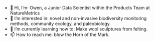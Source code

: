 - 👋 Hi, I’m: Owen, a Junior Data Scientist within the Products Team at NatureMetrics
- 👀 I’m interested in: novel and non-invasive biodiversity monitoring methods, community ecology, and paleobiology. 
- 🌱 I’m currently learning how to: Make wool sculptures from felting. 
- 📫 How to reach me: blow the Horn of the Mark.

<!---
NM-owenmiddleton/NM-owenmiddleton is a ✨ special ✨ repository because its `README.md` (this file) appears on your GitHub profile.
You can click the Preview link to take a look at your changes.
--->
